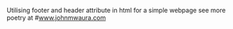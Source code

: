 Utilising footer and header attribute in html for a simple webpage
see more poetry at #www.johnmwaura.com